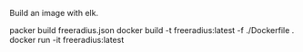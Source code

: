 Build an image with elk.

packer build freeradius.json
docker build -t freeradius:latest -f ./Dockerfile .
docker run -it freeradius:latest